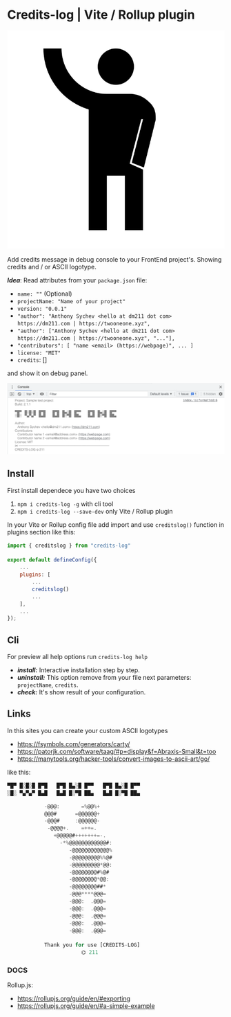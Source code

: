 # Credits-log | Vite / Rollup plugin

![logotype](logotype/logo.svg?raw=true)

Add credits message in debug console to your FrontEnd project's. 
Showing credits and / or ASCII logotype.

***Idea***: Read attributes from your `package.json` file:
* `name: ""` (Optional)
* `projectName: "Name of your project"`
* `version: "0.0.1"`
* `"author": "Anthony Sychev <hello at dm211 dot com> https://dm211.com | https://twooneone.xyz",`
* `"author": ["Anthony Sychev <hello at dm211 dot com> https://dm211.com | https://twooneone.xyz", "..."],`
* `"contributors": [
		"name <email> (https://webpage)",
        ...
	]`
* `license: "MIT"`
* `credits`: []

and show it on debug panel.

![Screenshot](images/sceenshot.png)

## Install

First install dependece you have two choices 
   1) `npm i credits-log -g` with cli tool
   2) `npm i credits-log --save-dev` only Vite / Rollup plugin


In your Vite or Rollup config file add import and use `creditslog()` function in plugins section like this: 

```javascript
import { creditslog } from "credits-log"

export default defineConfig({
    ...
    plugins: [
		...
        creditslog()
        ...
    ],
    ...
});
```

## Cli 

For preview all help options run `credits-log help`

* ***install:*** Interactive installation step by step.
* ***uninstall:*** This option remove from your file next parameters: `projectName`, `credits`.
* ***check:*** It's show result of your configuration.

## Links

In this sites you can create your custom ASCII logotypes
* https://fsymbols.com/generators/carty/
* https://patorjk.com/software/taag/#p=display&f=Abraxis-Small&t=too
* https://manytools.org/hacker-tools/convert-images-to-ascii-art/go/

like this:

```javascript
▀█▀ █░█░█ █▀█   █▀█ █▄░█ █▀▀   █▀█ █▄░█ █▀▀
░█░ ▀▄▀▄▀ █▄█   █▄█ █░▀█ ██▄   █▄█ █░▀█ ██▄
```

```javascript
            -@@@:       =%@@%+                 
            @@@#      =@@@@@@+                
            -@@@#     :@@@@@@-                
             -@@@@+.    =++=.                 
               +@@@@@#+++++++=-.              
                 -*%@@@@@@@@@@@@#:            
                    -@@@@@@@@@@@@%            
                    -@@@@@@@@@%%@#            
                    -@@@@@@@@@*@@:            
                    -@@@@@@@@#%@#             
                    -@@@@@@@@*@@:             
                    -@@@@@@@@##*              
                    -@@@****@@@=              
                    -@@@:  .@@@=              
                    -@@@:  .@@@=              
                    -@@@:  .@@@=              
                    -@@@:  .@@@=              
                    -@@@:  .@@@=   
                    
            Thank you for use [CREDITS-LOG] 
                        ⌬ 211
```

### DOCS
Rollup.js: 
  * https://rollupjs.org/guide/en/#exporting
  * https://rollupjs.org/guide/en/#a-simple-example